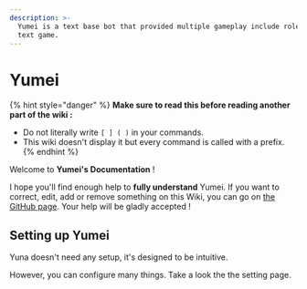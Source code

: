 ```yaml
---
description: >-
  Yumei is a text base bot that provided multiple gameplay include role play
  text game.
---
```


# Yumei

{% hint style="danger" %}
**Make sure to read this before reading another part of the wiki :**

* Do not literally write `[ ] ( )` in your commands.&#x20;
* This wiki doesn't display it but every command is called with a prefix.
{% endhint %}

Welcome to **Yumei's Documentation** !

I hope you'll find enough help to **fully understand** Yumei. If you want to correct, edit, add or remove something on this Wiki, you can go on [the GitHub page](https://github.com/HellCatVN/yuna/tree/docs). Your help will be gladly accepted !

## Setting up Yumei

Yuna doesn't need any setup, it's designed to be intuitive.

However, you can configure many things. Take a look the the setting page.
